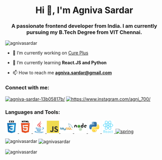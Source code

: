 <h1 align="center">Hi 👋, I'm Agniva Sardar</h1>
<h3 align="center">A passionate frontend developer from India. I am currently pursuing my B.Tech Degree from VIT Chennai.</h3>

<p align="left"> <img src="https://komarev.com/ghpvc/?username=agnivasardar&label=Profile%20views&color=0e75b6&style=flat" alt="agnivasardar" /> </p>

- 🔭 I’m currently working on [Cure Plus](https://github.com/AgnivaSardar/Cure-Plus)

- 🌱 I’m currently learning **React.JS and Python**

- 📫 How to reach me **agniva.sardar@gmail.com**

<h3 align="left">Connect with me:</h3>
<p align="left">
<a href="https://linkedin.com/in/https://www.linkedin.com/in/agniva-sardar-13b05817b/" target="blank"><img align="center" src="https://raw.githubusercontent.com/rahuldkjain/github-profile-readme-generator/master/src/images/icons/Social/linked-in-alt.svg" alt="agniva-sardar-13b05817b/" height="30" width="40" /></a>
<a href="https://instagram.com/https://www.instagram.com/agni_700/" target="blank"><img align="center" src="https://raw.githubusercontent.com/rahuldkjain/github-profile-readme-generator/master/src/images/icons/Social/instagram.svg" alt="https://www.instagram.com/agni_700/" height="30" width="40" /></a>
</p>

<h3 align="left">Languages and Tools:</h3>
<p align="left"> <a href="https://www.w3schools.com/css/" target="_blank" rel="noreferrer"> <img src="https://raw.githubusercontent.com/devicons/devicon/master/icons/css3/css3-original-wordmark.svg" alt="css3" width="40" height="40"/> </a> <a href="https://www.w3.org/html/" target="_blank" rel="noreferrer"> <img src="https://raw.githubusercontent.com/devicons/devicon/master/icons/html5/html5-original-wordmark.svg" alt="html5" width="40" height="40"/> </a> <a href="https://www.java.com" target="_blank" rel="noreferrer"> <img src="https://raw.githubusercontent.com/devicons/devicon/master/icons/java/java-original.svg" alt="java" width="40" height="40"/> </a> <a href="https://developer.mozilla.org/en-US/docs/Web/JavaScript" target="_blank" rel="noreferrer"> <img src="https://raw.githubusercontent.com/devicons/devicon/master/icons/javascript/javascript-original.svg" alt="javascript" width="40" height="40"/> </a> <a href="https://www.mysql.com/" target="_blank" rel="noreferrer"> <img src="https://raw.githubusercontent.com/devicons/devicon/master/icons/mysql/mysql-original-wordmark.svg" alt="mysql" width="40" height="40"/> </a> <a href="https://nodejs.org" target="_blank" rel="noreferrer"> <img src="https://raw.githubusercontent.com/devicons/devicon/master/icons/nodejs/nodejs-original-wordmark.svg" alt="nodejs" width="40" height="40"/> </a> <a href="https://www.python.org" target="_blank" rel="noreferrer"> <img src="https://raw.githubusercontent.com/devicons/devicon/master/icons/python/python-original.svg" alt="python" width="40" height="40"/> </a> <a href="https://reactjs.org/" target="_blank" rel="noreferrer"> <img src="https://raw.githubusercontent.com/devicons/devicon/master/icons/react/react-original-wordmark.svg" alt="react" width="40" height="40"/> </a> <a href="https://spring.io/" target="_blank" rel="noreferrer"> <img src="https://www.vectorlogo.zone/logos/springio/springio-icon.svg" alt="spring" width="40" height="40"/> </a> </p>

<p><img align="left" src="https://github-readme-stats.vercel.app/api/top-langs?username=agnivasardar&show_icons=true&locale=en&layout=compact" alt="agnivasardar" /></p>

<p>&nbsp;<img align="center" src="https://github-readme-stats.vercel.app/api?username=agnivasardar&show_icons=true&locale=en" alt="agnivasardar" /></p>

<p><img align="center" src="https://github-readme-streak-stats.herokuapp.com/?user=agnivasardar&" alt="agnivasardar" /></p>
